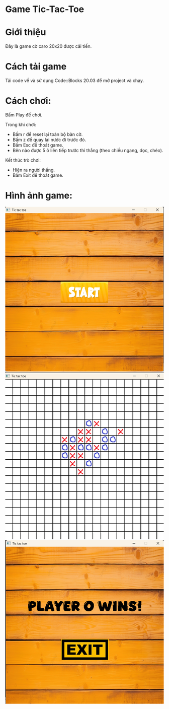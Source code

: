 # Game Tic-Tac-Toe
# Giới thiệu
Đây là game cờ caro 20x20 được cải tiến.
# Cách tải game
Tải code về và sử dụng Code::Blocks 20.03 để mở project và chạy.
# Cách chơi:

Bấm Play để chơi.

Trong khi chơi: 
- Bấm r để reset lại toàn bộ bàn cờ.
- Bấm z để quay lại nước đi trước đó.
- Bấm Esc để thoát game.
- Bên nào được 5 ô liên tiếp trước thì thắng (theo chiều ngang, dọc, chéo).

Kết thúc trò chơi: 
- Hiện ra người thắng.
- Bấm Exit để thoát game.

# Hình ảnh game:
![Giao diện bắt đầu game](https://github.com/bndang/GameSDL2/blob/main/img/startGame.png?raw=true)
![Giao diện trong Game](https://github.com/bndang/GameSDL2/blob/main/img/inGame.png?raw=true)
![Giao diện kết thúc game](https://github.com/bndang/GameSDL2/blob/main/img/endGame.png?raw=true)
